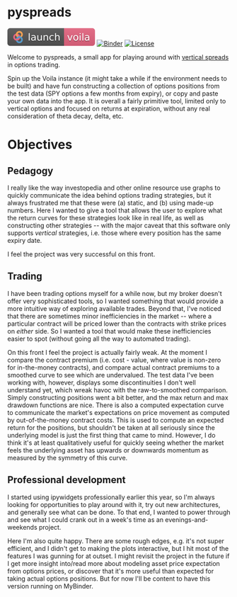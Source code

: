 # pyspreads

[![voila](.launch-voila.svg)](https://mybinder.org/v2/gh/liamhuber/pyspreads/HEAD?urlpath=voila%2Frender%2Fapp.ipynb)
[![Binder](https://mybinder.org/badge_logo.svg)](https://mybinder.org/v2/gh/liamhuber/pyspreads/HEAD?labpath=app.ipynb)
[![License](https://img.shields.io/badge/License-BSD_3--Clause-blue.svg)](https://opensource.org/licenses/BSD-3-Clause)


Welcome to pyspreads, a small app for playing around with [vertical spreads](https://www.investopedia.com/terms/v/verticalspread.asp) in options trading.

Spin up the Voila instance (it might take a while if the environment needs to be built) and have fun constructing a collection of options positions from the test data (SPY options a few months from expiry), or copy and paste your own data into the app.
It is overall a fairly primitive tool, limited only to vertical options and focused on returns at expiration, without any real consideration of theta decay, delta, etc.

# Objectives

## Pedagogy

I really like the way investopedia and other online resource use graphs to quickly communicate the idea behind options trading strategies, but it always frustrated me that these were (a) static, and (b) using made-up numbers.
Here I wanted to give a tool that allows the user to explore what the return curves for these strategies look like in real life, as well as constructing other strategies -- with the major caveat that this software only supports *vertical* strategies, i.e. those where every position has the same expiry date.

I feel the project was very successful on this front.

## Trading

I have been trading options myself for a while now, but my broker doesn't offer very sophisticated tools, so I wanted something that would provide a more intuitive way of exploring available trades.
Beyond that, I've noticed that there are sometimes minor inefficiencies in the market -- where a particular contract will be priced lower than the contracts with strike prices on *either* side.
So I wanted a tool that would make these inefficiencies easier to spot (without going all the way to automated trading).

On this front I feel the project is actually fairly weak.
At the moment I compare the contract premium (i.e. cost - value, where value is non-zero for in-the-money contracts), and compare actual contract premiums to a smoothed curve to see which are undervalued.
The test data I've been working with, however, displays some discontinuities I don't well understand yet, which wreak havoc with the raw-to-smoothed comparison.
Simply constructing positions went a bit better, and the max return and max drawdown functions are nice.
There is also a computed expectation curve to communicate the market's expectations on price movement as computed by out-of-the-money contract costs.
This is used to compute an expected return for the positions, but shouldn't be taken at all seriously since the underlying model is just the first thing that came to mind.
However, I do think it's at least qualitatively useful for quickly seeing whether the market feels the underlying asset has upwards or downwards momentum as measured by the symmetry of this curve.

## Professional development

I started using ipywidgets professionally earlier this year, so I'm always looking for opportunities to play around with it, try out new architectures, and generally see what can be done.
To that end, I wanted to power through and see what I could crank out in a week's time as an evenings-and-weekends project.

Here I'm also quite happy. 
There are some rough edges, e.g. it's not super efficient, and I didn't get to making the plots interactive, but I hit most of the features I was gunning for at outset.
I might revisit the project in the future if I get more insight into/read more about modeling asset price expectation from options prices, or discover that it's more useful than expected for taking actual options positions.
But for now I'll be content to have this version running on MyBinder.